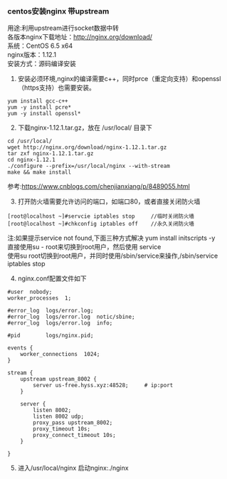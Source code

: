 ### centos安装nginx 带upstream

用途:利用upstream进行socket数据中转  
各版本nginx下载地址：http://nginx.org/download/  
系统：CentOS 6.5 x64  
nginx版本：1.12.1  
安装方式：源码编译安装  

1.  安装必须环境,nginx的编译需要c++，同时prce（重定向支持）和openssl（https支持）也需要安装。
```
yum install gcc-c++
yum -y install pcre*
yum -y install openssl*
```

2.  下载nginx-1.12.1.tar.gz，放在 /usr/local/ 目录下

```
cd /usr/local/
wget http://nginx.org/download/nginx-1.12.1.tar.gz
tar zxf nginx-1.12.1.tar.gz
cd nginx-1.12.1
./configure --prefix=/usr/local/nginx --with-stream
make && make install
```
参考:https://www.cnblogs.com/chenjianxiang/p/8489055.html  

3.  打开防火墙需要允许访问的端口，如端口80，或者直接关闭防火墙  
```
[root@localhost ~]#servcie iptables stop     //临时关闭防火墙
[root@localhost ~]#chkconfig iptables off    //永久关闭防火墙
```
注:如果提示service not found,下面三种方式解决
yum install initscripts -y  
直接使用su - root来切换到root用户，然后使用 service   
使用su root切换到root用户，并同时使用/sbin/service来操作,/sbin/service iptables stop
 
4.  nginx.conf配置文件如下

```
#user  nobody;
worker_processes  1;

#error_log  logs/error.log;
#error_log  logs/error.log  notic/sbine;
#error_log  logs/error.log  info;

#pid        logs/nginx.pid;

events {
    worker_connections  1024;
}

stream {
    upstream upstream_8002 {
        server us-free.hyss.xyz:48528;     # ip:port
    }

    server {
        listen 8002;
        listen 8002 udp;
        proxy_pass upstream_8002;
        proxy_timeout 10s;
        proxy_connect_timeout 10s;   
    }

}
```

5. 进入/usr/local/nginx 启动nginx:./nginx